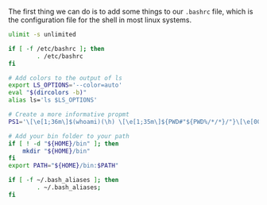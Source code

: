 The first thing we can do is to add some things to our `.bashrc` file, which is the configuration file for the shell in most linux systems.

```bash
ulimit -s unlimited

if [ -f /etc/bashrc ]; then
		. /etc/bashrc
fi

# Add colors to the output of ls
export LS_OPTIONS='--color=auto'
eval "$(dircolors -b)"
alias ls='ls $LS_OPTIONS'

# Create a more informative propmt
PS1='\[\e[1;36m\]$(whoami)(\h) \[\e[1;35m\]${PWD#"${PWD%/*/*}/"}\[\e[00m\] ';

# Add your bin folder to your path
if [ ! -d "${HOME}/bin" ]; then
	mkdir "${HOME}/bin"
fi
export PATH="${HOME}/bin:$PATH"

if [ -f ~/.bash_aliases ]; then 
		. ~/.bash_aliases; 
fi
```
